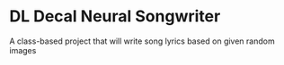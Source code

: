 # DL Decal Neural Songwriter
A class-based project that will write song lyrics based on given random images
